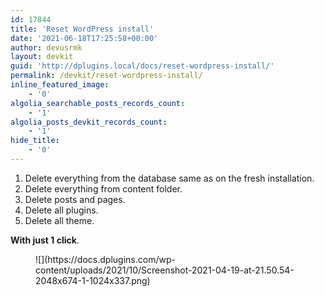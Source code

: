 ```yaml
---
id: 17844
title: 'Reset WordPress install'
date: '2021-06-18T17:25:58+00:00'
author: devusrmk
layout: devkit
guid: 'http://dplugins.local/docs/reset-wordpress-install/'
permalink: /devkit/reset-wordpress-install/
inline_featured_image:
    - '0'
algolia_searchable_posts_records_count:
    - '1'
algolia_posts_devkit_records_count:
    - '1'
hide_title:
    - '0'
---
```


1. Delete everything from the database same as on the fresh installation.
2. Delete everything from content folder.
3. Delete posts and pages.
4. Delete all plugins.
5. Delete all theme.

**With just 1 click**.

<figure class="wp-block-image size-large">![](https://docs.dplugins.com/wp-content/uploads/2021/10/Screenshot-2021-04-19-at-21.50.54-2048x674-1-1024x337.png)</figure>